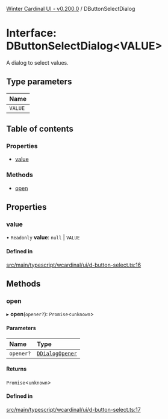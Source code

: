 [Winter Cardinal UI - v0.200.0](../index.md) / DButtonSelectDialog

# Interface: DButtonSelectDialog<VALUE\>

A dialog to select values.

## Type parameters

| Name |
| :------ |
| `VALUE` |

## Table of contents

### Properties

- [value](DButtonSelectDialog.md#value)

### Methods

- [open](DButtonSelectDialog.md#open)

## Properties

### value

• `Readonly` **value**: ``null`` \| `VALUE`

#### Defined in

[src/main/typescript/wcardinal/ui/d-button-select.ts:16](https://github.com/winter-cardinal/winter-cardinal-ui/blob/v0.200.0/src/main/typescript/wcardinal/ui/d-button-select.ts#L16)

## Methods

### open

▸ **open**(`opener?`): `Promise`<`unknown`\>

#### Parameters

| Name | Type |
| :------ | :------ |
| `opener?` | [`DDialogOpener`](DDialogOpener.md) |

#### Returns

`Promise`<`unknown`\>

#### Defined in

[src/main/typescript/wcardinal/ui/d-button-select.ts:17](https://github.com/winter-cardinal/winter-cardinal-ui/blob/v0.200.0/src/main/typescript/wcardinal/ui/d-button-select.ts#L17)
